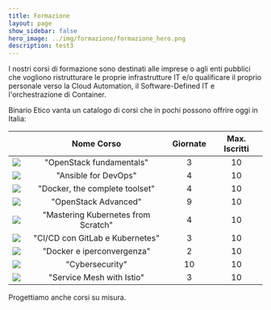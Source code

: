 ```yaml
---
title: Formazione
layout: page
show_sidebar: false
hero_image: ../img/formazione/formazione_hero.png
description: test3
---
```

I nostri corsi di formazione sono destinati alle imprese o agli enti pubblici che vogliono ristrutturare le proprie infrastrutture IT e/o qualificare il proprio personale verso la Cloud Automation, il Software-Defined IT e l'orchestrazione di Container.  

Binario Etico vanta un catalogo di corsi che in pochi possono offrire oggi in Italia:


<!-- |------------------------------------------|-----|
| <img src="../img/formazione/logo_OpenStack2.png" class="corsi"> | "OpenStack fundamentals" (3 giornate, max 10 iscritti) |
| <img src="../img/formazione/logo_ansible.png" class="corsi"> | "Ansible for DevOps" (4 giornate, max 10 iscritti) |
| <img src="../img/formazione/logo_docker2.png" class="corsi"> | "Docker, the complete toolset" (4 giornate, max 10 iscritti) |
| <img src="../img/formazione/logo_OpenStack2.png" class="corsi"> | "OpenStack Advanced" (9 giornate, max 10 iscritti) |
| <img src="../img/formazione/kubernetes.png" class="corsi"> | "Mastering Kubernetes from Scratch" (4 giornate, max 10 iscritti) |
| <img src="../img/formazione/git_piu_kube.png" class="corsi"> | "CI/CD con GitLab e Kubernetes" (3 giornate, max 10 iscritti) |
| <img src="../img/formazione/infinito.png" class="corsi"> | "Docker e iperconvergenza" (2 giornate, max 10 iscritti) |
| <img src="../img/formazione/cybersecurity.png" class="corsi">| "Cybersecurity" (10 giornate, max 10 iscritti) | -->

|   | Nome Corso | Giornate | Max. Iscritti |
|:--:|:----------:|:--------:|:-------------:|
| <img src="../img/formazione/logo_OpenStack2.png" class="corsi"> | "OpenStack fundamentals"  | 3 | 10 |
| <img src="../img/formazione/logo_ansible.png" class="corsi"> | "Ansible for DevOps" | 4 | 10 |
| <img src="../img/formazione/logo_docker2.png" class="corsi"> | "Docker, the complete toolset" | 4 | 10 |
| <img src="../img/formazione/logo_OpenStack2.png" class="corsi"> | "OpenStack Advanced" | 9 | 10 |
| <img src="../img/formazione/kubernetes.png" class="corsi"> | "Mastering Kubernetes from Scratch" | 4 | 10 |
| <img src="../img/formazione/git_piu_kube.png" class="corsi"> | "CI/CD con GitLab e Kubernetes" | 3 | 10 |
| <img src="../img/formazione/infinito.png" class="corsi"> | "Docker e iperconvergenza" | 2 | 10 |
| <img src="../img/formazione/cybersecurity.png" class="corsi">| "Cybersecurity" | 10 | 10  |
| <img src="../img/formazione/istio-bluelogo-nobackground-framed.svg" class="corsi"> | "Service Mesh with Istio" | 3 | 10 |

Progettiamo anche corsi su misura.

